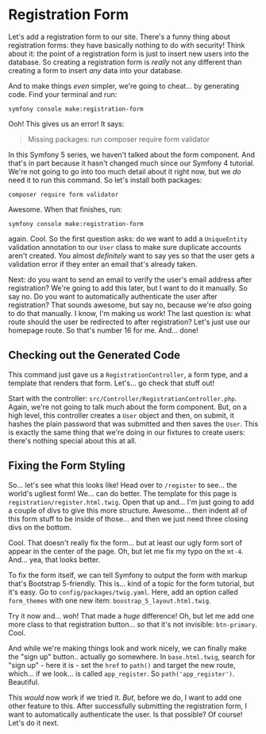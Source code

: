 # Registration Form

Let's add a registration form to our site. There's a funny thing about registration
forms: they have basically nothing to do with security! Think about it: the point
of a registration form is just to insert new users into the database. So creating
a registration form is *really* not any different than creating a form to insert *any*
data into your database.

And to make things *even* simpler, we're going to cheat... by generating code. Find
your terminal and run:

```terminal
symfony console make:registration-form
```

Ooh! This gives us an error! It says:

> Missing packages: run composer require form validator

In this Symfony 5 series, we haven't talked about the form component. And that's
in part because it hasn't changed much since our Symfony 4 tutorial. We're not
going to go into too much detail about it right now, but we *do* need it to
run this command. So let's install both packages:

```terminal
composer require form validator
```

Awesome. When that finishes, run:

```terminal
symfony console make:registration-form
```

again. Cool. So the first question asks: do we want to add a `UniqueEntity` validation
annotation to our `User` class to make sure duplicate accounts aren't created. You
almost *definitely* want to say yes so that the user gets a validation error if they
enter an email that's already taken.

Next: do you want to send an email to verify the user's email address after
registration? We're going to add this later, but I want to do it manually. So say
no. Do you want to automatically authenticate the user after registration? That
sounds awesome, but say no, because we're *also* going to do that manually. I know,
I'm making us work! The last question is: what route should the user be redirected
to after registration? Let's just use our homepage route. So that's number 16 for
me. And... done!

## Checking out the Generated Code

This command just gave us a `RegistrationController`, a form type, and a template
that renders that form. Let's... go check that stuff out!

Start with the controller: `src/Controller/RegistrationController.php`. Again, we're
not going to talk much about the form component. But, on a high level, this controller
creates a `User` object and then, on submit, it hashes the plain password that was
submitted and then saves the `User`. This is exactly the same thing that we're doing
in our fixtures to create users: there's nothing special about this at all.

## Fixing the Form Styling

So... let's see what this looks like! Head over to `/register` to see... the world's
ugliest form! We... can do better. The template for this page is
`registration/register.html.twig`. Open that up and... I'm just going to add a couple
of divs to give this more structure. Awesome... then indent all of this form
stuff to be inside of those... and then we just need three closing divs on the bottom.

Cool. That doesn't really fix the form... but at least our ugly form sort of
appear in the center of the page. Oh, but let me fix my typo on the `mt-4`. And...
yea, that looks better.

To fix the form itself, we can tell Symfony to output the form with markup that's
Bootstrap 5-friendly. This is... kind of a topic for the form tutorial, but it's
easy. Go to `config/packages/twig.yaml`. Here, add an option called `form_themes`
with one new item: `boostrap_5_layout.html.twig`.

Try it now and... woh! That made a *huge* difference! Oh, but let me add one
more class to that registration button... so that it's not invisible: `btn-primary`.
Cool.

And while we're making things look and work nicely, we can finally make the
"sign up" button.. actually go somewhere. In `base.html.twig`, search for
"sign up" - here it is - set the `href` to `path()` and target the new route, which...
if we look... is called `app_register`. So `path('app_register')`. Beautiful.

This *would* now work if we tried it. *But*, before we do, I want to add one other
feature to this. After successfully submitting the registration form, I want to
automatically authenticate the user. Is that possible? Of course! Let's do it next.
